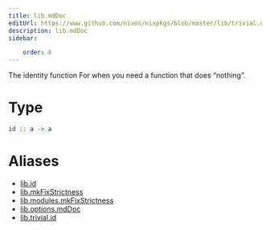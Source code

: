 ```yaml
---
title: lib.mdDoc
editUrl: https://www.github.com/nixos/nixpkgs/blob/master/lib/trivial.nix#L19C5
description: lib.mdDoc
sidebar:

    order: 8
---
```


The identity function
For when you need a function that does “nothing”.

# Type

```haskell
id :: a -> a
```


# Aliases

- [lib.id](reference/lib/lib-id)
- [lib.mkFixStrictness](reference/lib/lib-mkFixStrictness)
- [lib.modules.mkFixStrictness](reference/lib/modules/lib-modules-mkFixStrictness)
- [lib.options.mdDoc](reference/lib/options/lib-options-mdDoc)
- [lib.trivial.id](reference/lib/trivial/lib-trivial-id)


